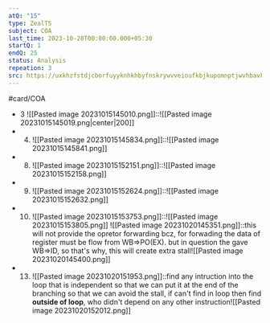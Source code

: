 ```yaml
---
atQ: "15"
type: ZealTS
subject: COA
last_time: 2023-10-20T00:00:00.000+05:30
startQ: 1
endQ: 25
status: Analysis
repeation: 3
src: https://uxkhzfstdjcborfuyyknhkhbyfnskrywvveioufkbjkupomnptjwvhbavkysuhi.vercel.app/solution.html?testId=62cea705550abd866f9de327&test_id=25
---
```

#card/COA
- 3 ![[Pasted image 20231015145010.png]]::![[Pasted image 20231015145019.png|center|200]] <!--SR:!2023-11-04,10,270-->
- 4. ![[Pasted image 20231015145834.png]]::![[Pasted image 20231015145841.png]] <!--SR:!2023-11-10,13,270-->
- 8. ![[Pasted image 20231015152151.png]]::![[Pasted image 20231015152158.png]] <!--SR:!2023-11-06,9,250-->
- 9. ![[Pasted image 20231015152624.png]]::![[Pasted image 20231015152632.png]] <!--SR:!2023-11-04,7,230-->
- 10. ![[Pasted image 20231015153753.png]]::![[Pasted image 20231015153805.png]] <!--SR:!2023-11-07,10,270-->
![[Pasted image 20231020145351.png]]::this will not provide the opretor forwarding bcz, for forwading the data of register must be flow from WB=>PO(EX). but in question the gave WB=>ID, so that's why, this will create extra stall![[Pasted image 20231020145400.png]] <!--SR:!2023-11-07,13,290-->
- 13.  ![[Pasted image 20231020151953.png]]::find any intruction into the loop that is independent so that we can put it at the end of the branching so that we can avoid the stall, if can't find in loop then find **outside of loop**, who didn't depend on any other instruction![[Pasted image 20231020152012.png]] <!--SR:!2023-11-08,14,290-->